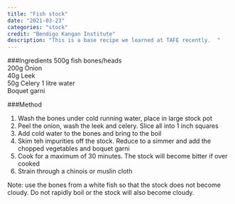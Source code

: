 ```yaml
---
title: "Fish stock"
date: "2021-03-23"
categories: "stock"
credit: "Bendigo Kangan Institute"
description: "This is a base recipe we learned at TAFE recently.  "
---
```


###Ingredients
500g fish bones/heads  
200g Onion  
40g Leek  
50g Celery
1 litre water  
Boquet garni

###Method

1. Wash the bones under cold running water, place in large stock pot
2. Peel the onion, wash the leek and celery. Slice all into 1 inch squares
3. Add cold water to the bones and bring to the boil
4. Skim teh impurities off the stock. Reduce to a simmer and add the chopped vegetables and boquet garni
5. Cook for a maximum of 30 minutes. The stock will become bitter if over cooked
6. Strain through a chinois or muslin cloth

Note: use the bones from a white fish so that the stock does not become cloudy. Do not rapidly boil or the stock will also become cloudy.
